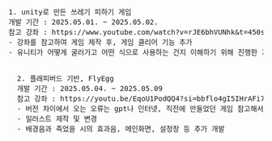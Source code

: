 <pre>1. unity로 만든 쓰레기 피하기 게임
개발 기간 : 2025.05.01. ~ 2025.05.02.
참고 강좌 : https://www.youtube.com/watch?v=rJE6bhVUNhk&t=450s
- 강좌를 참고하여 게임 제작 후, 게임 클리어 기능 추가
- 유니티가 어떻게 굴러가고 어떤 식으로 사용하는 건지 이해하기 위해 진행한 가벼운 게임 개발


  2. 플래피버드 기반, FlyEgg
  개발 기간 : 2025.05.04. ~ 2025.05.09
  참고 강좌 : https://youtu.be/EqoU1PodQQ4?si=bbflo4gI5IHrAFi7
  - 버전 차이에서 오는 오류는 gpt나 인터넷, 직전에 만들었던 게임 참고해서 수정/개발
  - 일러스트 제작 및 변경
  - 배경음과 죽었을 시의 효과음, 메인화면, 설정창 등 추가 개발
</pre>
